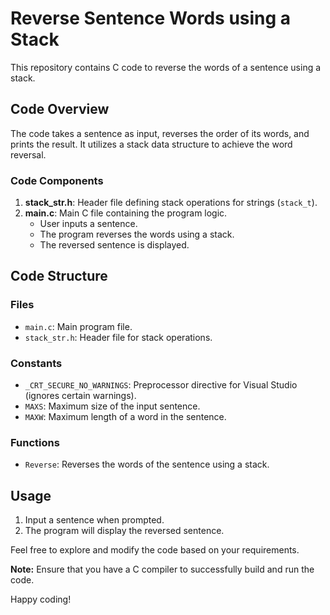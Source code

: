 # Reverse Sentence Words using a Stack

This repository contains C code to reverse the words of a sentence using a stack.

## Code Overview

The code takes a sentence as input, reverses the order of its words, and prints the result. It utilizes a stack data structure to achieve the word reversal.

### Code Components

1. **stack_str.h**: Header file defining stack operations for strings (`stack_t`).
2. **main.c**: Main C file containing the program logic.
   - User inputs a sentence.
   - The program reverses the words using a stack.
   - The reversed sentence is displayed.

## Code Structure

### Files
- `main.c`: Main program file.
- `stack_str.h`: Header file for stack operations.

### Constants
- `_CRT_SECURE_NO_WARNINGS`: Preprocessor directive for Visual Studio (ignores certain warnings).
- `MAXS`: Maximum size of the input sentence.
- `MAXW`: Maximum length of a word in the sentence.

### Functions
- `Reverse`: Reverses the words of the sentence using a stack.

## Usage
1. Input a sentence when prompted.
2. The program will display the reversed sentence.

Feel free to explore and modify the code based on your requirements.

**Note:** Ensure that you have a C compiler to successfully build and run the code.

Happy coding!
